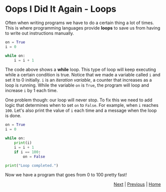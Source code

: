 # Oops I Did It Again - Loops

Often when writing programs we have to do a certain thing a lot of times. This is where programming languages provide **loops** to save us from having to write out instructions manually.

```python
on = True
i = 0

while on:
    i = i + 1
```
The code above shows a **while** loop. This type of loop will keep executing while a certain condition is true. Notice that we made a variable called `i` and set it to 0 initially. `i` is an _iteration variable_, a counter that increases as a loop is running. While the variable `on` is `True`, the program will loop and increase `i` by 1 each time.

One problem though: our loop will never stop. To fix this we need to add logic that determines when to set `on` to `False`. For example, when `i` reaches `100`. Let's also print the value of `i` each time and a message when the loop is done.
```python
on = True
i = 0

while on:
    print(i)
    i = i + 1
    if i == 100:
        on = False

print("Loop completed.")
```
Now we have a program that goes from 0 to 100 pretty fast!

<div style="text-align: right">
<a href="for-loop.html">Next</a> | 
<a href="bool-operators.html">Previous</a> | 
<a href="index.html">Home</a>
</div>